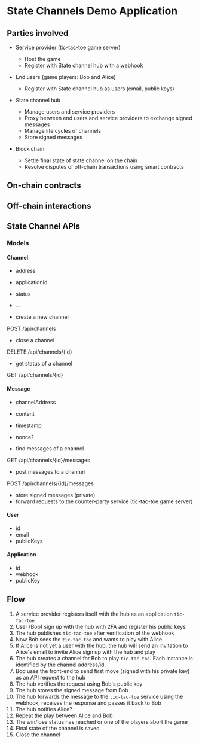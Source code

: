 # State Channels Demo Application

## Parties involved

- Service provider (tic-tac-toe game server)

  - Host the game
  - Register with State channel hub with a
    [webhook](https://en.wikipedia.org/wiki/Webhook)

- End users (game players: Bob and Alice)

  - Register with State channel hub as users (email, public keys)

- State channel hub

  - Manage users and service providers
  - Proxy between end users and service providers to exchange signed messages
  - Manage life cycles of channels
  - Store signed messages

- Block chain
  - Settle final state of state channel on the chain
  - Resolve disputes of off-chain transactions using smart contracts

## On-chain contracts

## Off-chain interactions

## State Channel APIs

### Models

#### Channel

- address
- applicationId
- status
- ...

- create a new channel

POST /api/channels

- close a channel

DELETE /api/channels/{id}

- get status of a channel

GET /api/channels/{id}

#### Message

- channelAddress
- content
- timestamp
- nonce?

- find messages of a channel

GET /api/channels/{id}/messages

- post messages to a channel

POST /api/channels/{id}/messages

- store signed messages (private)
- forward requests to the counter-party service (tic-tac-toe game server)

#### User

- id
- email
- publicKeys

#### Application

- id
- webhook
- publicKey

## Flow

1. A service provider registers itself with the hub as an application
   `tic-tac-toe`.
2. User (Bob) sign up with the hub with 2FA and register his public keys
3. The hub publishes `tic-tac-toe` after verification of the webhook
4. Now Bob sees the `tic-tac-toe` and wants to play with Alice.
5. If Alice is not yet a user with the hub, the hub will send an invitation to
   Alice's email to invite Alice sign up with the hub and play
6. The hub creates a channel for Bob to play `tic-tac-toe`. Each instance is
   identified by the channel address/id.
7. Bod uses the front-end to send first move (signed with his private key) as an
   API request to the hub
8. The hub verifies the request using Bob's public key
9. The hub stores the signed message from Bob
10. The hub forwards the message to the `tic-tac-toe` service using the webhook,
    receives the response and passes it back to Bob
11. The hub notifies Alice?
12. Repeat the play between Alice and Bob
13. The win/lose status has reached or one of the players abort the game
14. Final state of the channel is saved
15. Close the channel

